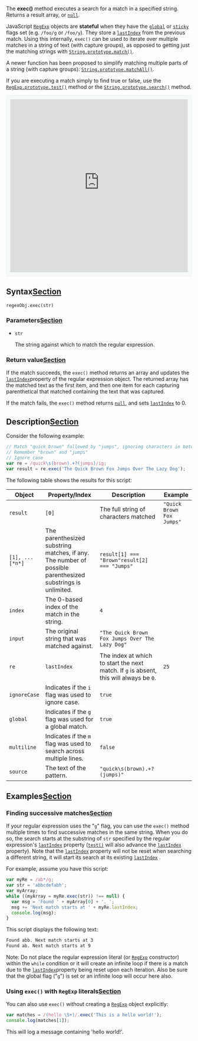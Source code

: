 The **exec()** method executes a search for a match in a specified string. Returns a result array, or [`null`](https://developer.mozilla.org/en-US/docs/Web/JavaScript/Reference/Global_Objects/null).

JavaScript [`RegExp`](https://developer.mozilla.org/en-US/docs/Web/JavaScript/Reference/Global_Objects/RegExp) objects are **stateful** when they have the [`global`](https://developer.mozilla.org/en-US/docs/Web/JavaScript/Reference/Global_Objects/RegExp/global) or [`sticky`](https://developer.mozilla.org/en-US/docs/Web/JavaScript/Reference/Global_Objects/RegExp/sticky) flags set (e.g. `/foo/g` or `/foo/y`). They store a [`lastIndex`](https://developer.mozilla.org/en-US/docs/Web/JavaScript/Reference/Global_Objects/RegExp/lastIndex) from the previous match. Using this internally, `exec()` can be used to iterate over multiple matches in a string of text (with capture groups), as opposed to getting just the matching strings with [`String.prototype.match()`](https://developer.mozilla.org/en-US/docs/Web/JavaScript/Reference/Global_Objects/String/match).

A newer function has been proposed to simplify matching multiple parts of a string (with capture groups): [`String.prototype.matchAll()`](https://developer.mozilla.org/en-US/docs/Web/JavaScript/Reference/Global_Objects/String/matchAll).

If you are executing a match simply to find true or false, use the [`RegExp.prototype.test()`](https://developer.mozilla.org/en-US/docs/Web/JavaScript/Reference/Global_Objects/RegExp/test) method or the [`String.prototype.search()`](https://developer.mozilla.org/en-US/docs/Web/JavaScript/Reference/Global_Objects/String/search) method.

<iframe class="interactive interactive-js" frameborder="0" height="250" src="https://interactive-examples.mdn.mozilla.net/pages/js/regexp-prototype-exec.html" width="100%" style="margin: 0px; padding: 10px; border: 1px solid rgb(234, 242, 244); max-width: 100%; box-sizing: border-box; background-color: rgb(245, 249, 250); color: rgb(51, 51, 51); height: 490px; width: 1038.75px;"></iframe>

## Syntax[Section](https://developer.mozilla.org/en-US/docs/Web/JavaScript/Reference/Global_Objects/RegExp/exec#Syntax)

```
regexObj.exec(str)
```

### Parameters[Section](https://developer.mozilla.org/en-US/docs/Web/JavaScript/Reference/Global_Objects/RegExp/exec#Parameters)

- `str`

  The string against which to match the regular expression.

### Return value[Section](https://developer.mozilla.org/en-US/docs/Web/JavaScript/Reference/Global_Objects/RegExp/exec#Return_value)

If the match succeeds, the `exec()` method returns an array and updates the [`lastIndex`](https://developer.mozilla.org/en-US/docs/Web/JavaScript/Reference/Global_Objects/RegExp/lastIndex)property of the regular expression object. The returned array has the matched text as the first item, and then one item for each capturing parenthetical that matched containing the text that was captured.

If the match fails, the `exec()` method returns [`null`](https://developer.mozilla.org/en-US/docs/Web/JavaScript/Reference/Global_Objects/null), and sets [`lastIndex`](https://developer.mozilla.org/en-US/docs/Web/JavaScript/Reference/Global_Objects/RegExp/lastIndex) to 0.

## Description[Section](https://developer.mozilla.org/en-US/docs/Web/JavaScript/Reference/Global_Objects/RegExp/exec#Description)

Consider the following example:

```js
// Match "quick brown" followed by "jumps", ignoring characters in between
// Remember "brown" and "jumps"
// Ignore case
var re = /quick\s(brown).+?(jumps)/ig;
var result = re.exec('The Quick Brown Fox Jumps Over The Lazy Dog');
```

The following table shows the results for this script:

| Object          | Property/Index                                               | Description                                                  | Example                   |
| --------------- | ------------------------------------------------------------ | ------------------------------------------------------------ | ------------------------- |
| `result`        | `[0]`                                                        | The full string of characters matched                        | `"Quick Brown Fox Jumps"` |
| `[1], ...[*n*]` | The parenthesized substring matches, if any. The number of possible parenthesized substrings is unlimited. | `result[1] === "Brown"result[2] === "Jumps"`                 |                           |
| `index`         | The 0-based index of the match in the string.                | `4`                                                          |                           |
| `input`         | The original string that was matched against.                | `"The Quick Brown Fox Jumps Over The Lazy Dog"`              |                           |
| `re`            | `lastIndex`                                                  | The index at which to start the next match. If `g` is absent, this will always be `0`. | `25`                      |
| `ignoreCase`    | Indicates if the `i` flag was used to ignore case.           | `true`                                                       |                           |
| `global`        | Indicates if the `g` flag was used for a global match.       | `true`                                                       |                           |
| `multiline`     | Indicates if the `m` flag was used to search across multiple lines. | `false`                                                      |                           |
| `source`        | The text of the pattern.                                     | `"quick\s(brown).+?(jumps)"`                                 |                           |

## Examples[Section](https://developer.mozilla.org/en-US/docs/Web/JavaScript/Reference/Global_Objects/RegExp/exec#Examples)

### Finding successive matches[Section](https://developer.mozilla.org/en-US/docs/Web/JavaScript/Reference/Global_Objects/RegExp/exec#Finding_successive_matches)

If your regular expression uses the "`g`" flag, you can use the `exec()` method multiple times to find successive matches in the same string. When you do so, the search starts at the substring of `str` specified by the regular expression's [`lastIndex`](https://developer.mozilla.org/en-US/docs/Web/JavaScript/Reference/Global_Objects/RegExp/lastIndex) property ([`test()`](https://developer.mozilla.org/en-US/docs/Web/JavaScript/Reference/Global_Objects/RegExp/test) will also advance the [`lastIndex`](https://developer.mozilla.org/en-US/docs/Web/JavaScript/Reference/Global_Objects/RegExp/lastIndex) property).  Note that the [`lastIndex`](https://developer.mozilla.org/en-US/docs/Web/JavaScript/Reference/Global_Objects/RegExp/lastIndex) property will not be reset when searching a different string, it will start its search at its existing [`lastIndex`](https://developer.mozilla.org/en-US/docs/Web/JavaScript/Reference/Global_Objects/RegExp/lastIndex) .

For example, assume you have this script:

```js
var myRe = /ab*/g;
var str = 'abbcdefabh';
var myArray;
while ((myArray = myRe.exec(str)) !== null) {
  var msg = 'Found ' + myArray[0] + '. ';
  msg += 'Next match starts at ' + myRe.lastIndex;
  console.log(msg);
}
```

This script displays the following text:

```html
Found abb. Next match starts at 3
Found ab. Next match starts at 9
```

Note: Do not place the regular expression literal (or [`RegExp`](https://developer.mozilla.org/en-US/docs/Web/JavaScript/Reference/Global_Objects/RegExp) constructor) within the `while` condition or it will create an infinite loop if there is a match due to the [`lastIndex`](https://developer.mozilla.org/en-US/docs/Web/JavaScript/Reference/Global_Objects/RegExp/lastIndex)property being reset upon each iteration. Also be sure that the global flag ("`g`") is set or an infinite loop will occur here also.

### Using `exec()` with `RegExp` literals[Section](https://developer.mozilla.org/en-US/docs/Web/JavaScript/Reference/Global_Objects/RegExp/exec#Using_exec()_with_RegExp_literals)

You can also use `exec()` without creating a [`RegExp`](https://developer.mozilla.org/en-US/docs/Web/JavaScript/Reference/Global_Objects/RegExp) object explicitly:

```js
var matches = /(hello \S+)/.exec('This is a hello world!');
console.log(matches[1]);
```

This will log a message containing 'hello world!'.